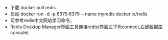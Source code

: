 - 下载 docker pull redis
- 启动 docker run -d -p 6379:6379 --name myredis docker.io/redis
- 可参考redis中文网站学习命令，
- Redis Desktop Manager界面工具连接redis(界面左下角connect,右键数据库console)